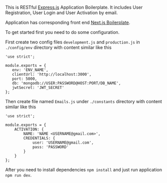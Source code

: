 This is RESTful [Express.js](https://expressjs.com/) Application Boilerplate. It includes User Registration, User Login and User Activation by email.

Application has corresponding front end [Next.js Boilerplate](https://github.com/narekkeryan/next-boilerplate).

To get started first you need to do some configuration.

First create two config files ```development.js``` and ```production.js``` in ```./config/env``` directory with content similar like this
```
'use strict';
   
module.exports = {
   env: 'ENV_NAME',
   clientUrl: 'http://localhost:3000',
   port: 5000,
   db: 'mongodb://USER:PASSWORD@HOST:PORT/DB_NAME',
   jwtSecret: 'JWT_SECRET'
};
```

Then create file named ```Emails.js``` under ```./constants``` directory with content similar like this
```
'use strict';

module.exports = {
    ACTIVATION: {
        NAME: 'NAME <USERNAME@gmail.com>',
        CREDENTIALS: {
            user: 'USERNAME@gmail.com',
            pass: 'PASSWORD'
        }
    }
};
```

After you need to install dependencies ```npm install``` and just run application ```npm run dev```.